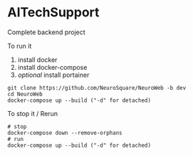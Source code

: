 # AITechSupport
Complete backend project

To run it 
1) install docker
2) install docker-compose
3) *optional* install portainer

```
git clone https://github.com/NeuroSquare/NeuroWeb -b dev
cd NeuroWeb
docker-compose up --build ("-d" for detached)
```

To stop it / Rerun
```
# stop
docker-compose down --remove-orphans
# run
docker-compose up --build ("-d" for detached)
```
